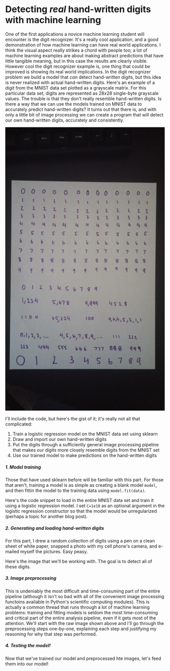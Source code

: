 # Detecting *real* hand-written digits with machine learning

One of the first applications a novice machine learning student will encounter is the digit recognizer. It's a really cool application, and a good demonstration of how machine learning can have real world applications. I think the visual aspect really strikes a chord with people too; a lot of machine learning examples are about making abstract predictions that have little tangible meaning, but in this case the results are clearly visible. However cool the digit recognizer example is, one thing that could be improved is showing its real world implications. In the digit recognizer problem we build a model that *can* detect hand-written digits, but this idea is never realized with actual hand-written digits. Here's an example of a digit from the MNIST data set plotted as a grayscale matrix. For this particular data set, digits are represented as 28x28 single-byte grayscale values. The trouble is that they don't really resemble hand-written digits. Is there a way that we can use the models trained on MNIST data to accurately predict hand-written digits? It turns out that there is, and with only a little bit of image processing we can create a program that will detect our own hand-written digits, accurately and consistently.

<img src="https://raw.githubusercontent.com/tphinkle/tphinkle.github.io/master/images/2017-8-15/custom_digits_2.jpg" alt="Hand-written digits" style="width:800px;">

I'll include the code, but here's the gist of it; it's really not all that complicated:

1. Train a logistic regression model on the MNIST data set using sklearn
2. Draw and import our own hand-written digits
3. Put the digits through a sufficiently general image processing pipeline that makes our digits more closely resemble digits from the MNIST set
4. Use our trained model to make predictions on the hand-written digits

##### 1. Model training

Those that have used sklearn before will be familiar with this part. For those that aren't, training a model is as simple as creating a blank model `model`, and then fittin the model to the training data using `model.fit(data)`.

Here's the code snippet to load in the entire MNIST data set and train it using a logistic regression model. I set `C=1e10` as an optional argument in the logistic regression constructor so that the model would be unregularized (perhaps a topic for another blog post).

##### 2. Generating and loading hand-written digits

For this part, I drew a random collection of digits using a pen on a clean sheet of white paper, snapped a photo with my cell phone's camera, and e-mailed myself the pictures. Easy peasy.

Here's the image that we'll be working with. The goal is to detect all of these digits.

##### 3. Image preprocessing

This is undeniably the most difficult and time-consuming part of the entire pipeline (although it isn't so bad with all of the convenient image processing functoins available in Python's scientific computing modules). This is actually a common thread that runs through a lot of machine learning problems: training and fitting models is seldom the most time-consuming and critical part of the entire analysis pipeline, even if it gets most of the attention. We'll start with the raw image shown above and I'll go through the preprocessing steps one-by-one, explaining each step and justifying my reasoning for why that step was performed.

##### 4. Testing the model!

Now that we've trained our model and preprocessed hte images, let's feed them into our model!

